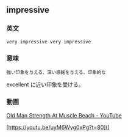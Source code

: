 ## impressive

### 英文

    very impressive very impressive

### 意味

    強い印象を与える、深い感銘を与える、印象的な

excellent に近い印象を受ける。

### 動画

[Old Man Strength At Muscle Beach - YouTube](https://www.youtube.com/watch?v=uyM6Wyg0xPg)

[https://youtu.be/uyM6Wyg0xPg?t=80]()
